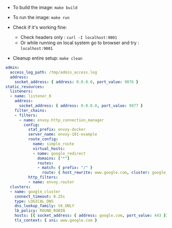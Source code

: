 * To build the image: `make build`

* To run the image: `make run`

* Check if it's working fine: 
    * Check headers only : `curl -I localhost:9001`
    * Or while running on local system go to browser and try : `localhost:9001`

* Cleanup entire setup: `make clean`


```yaml
admin:
  access_log_path: /tmp/admin_access.log
  address:
    socket_address: { address: 0.0.0.0, port_value: 9876 }
static_resources:
  listeners:
  - name: listener_0
    address:
      socket_address: { address: 0.0.0.0, port_value: 9877 }
    filter_chains:
    - filters:
      - name: envoy.http_connection_manager
        config:
          stat_prefix: envoy-docker
          server_name: envoy-101-example
          route_config:
            name: simple_route
            virtual_hosts:
            - name: google_redirect
              domains: ["*"]
              routes:
              - match: { prefix: "/" }
                route: { host_rewrite: www.google.com, cluster: google_cluster}
          http_filters:
          - name: envoy.router
  clusters:
  - name: google_cluster
    connect_timeout: 0.25s
    type: LOGICAL_DNS
    dns_lookup_family: V4_ONLY
    lb_policy: ROUND_ROBIN
    hosts: [{ socket_address: { address: google.com, port_value: 443 }}]
    tls_context: { sni: www.google.com }
```
